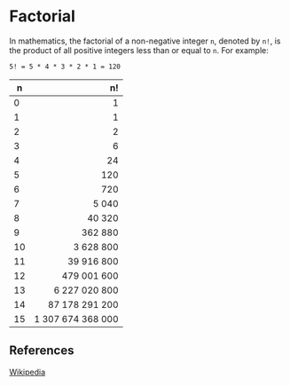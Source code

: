 Factorial
=========

In mathematics, the factorial of a non-negative integer `n`, denoted by `n!`, is the product of all positive integers less than or equal to `n`. For example:

    5! = 5 * 4 * 3 * 2 * 1 = 120

<table><thead><tr class="header"><th>n</th><th style="text-align: right;">n!</th></tr></thead><tbody><tr class="odd"><td>0</td><td style="text-align: right;">1</td></tr><tr class="even"><td>1</td><td style="text-align: right;">1</td></tr><tr class="odd"><td>2</td><td style="text-align: right;">2</td></tr><tr class="even"><td>3</td><td style="text-align: right;">6</td></tr><tr class="odd"><td>4</td><td style="text-align: right;">24</td></tr><tr class="even"><td>5</td><td style="text-align: right;">120</td></tr><tr class="odd"><td>6</td><td style="text-align: right;">720</td></tr><tr class="even"><td>7</td><td style="text-align: right;">5 040</td></tr><tr class="odd"><td>8</td><td style="text-align: right;">40 320</td></tr><tr class="even"><td>9</td><td style="text-align: right;">362 880</td></tr><tr class="odd"><td>10</td><td style="text-align: right;">3 628 800</td></tr><tr class="even"><td>11</td><td style="text-align: right;">39 916 800</td></tr><tr class="odd"><td>12</td><td style="text-align: right;">479 001 600</td></tr><tr class="even"><td>13</td><td style="text-align: right;">6 227 020 800</td></tr><tr class="odd"><td>14</td><td style="text-align: right;">87 178 291 200</td></tr><tr class="even"><td>15</td><td style="text-align: right;">1 307 674 368 000</td></tr></tbody></table>

References
----------

[Wikipedia](https://en.wikipedia.org/wiki/Factorial)
